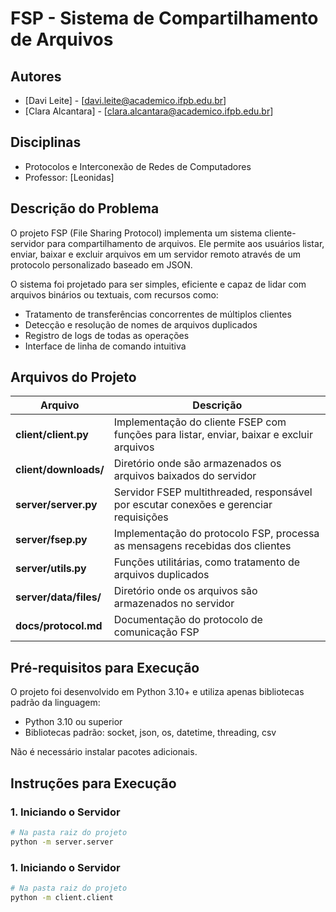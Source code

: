 # FSP - Sistema de Compartilhamento de Arquivos

## Autores
- [Davi Leite] - [davi.leite@academico.ifpb.edu.br]
- [Clara Alcantara] - [clara.alcantara@academico.ifpb.edu.br]

## Disciplinas
- Protocolos e Interconexão de Redes de Computadores
- Professor: [Leonidas]

## Descrição do Problema
O projeto FSP (File Sharing Protocol) implementa um sistema cliente-servidor para compartilhamento de arquivos. Ele permite aos usuários listar, enviar, baixar e excluir arquivos em um servidor remoto através de um protocolo personalizado baseado em JSON.

O sistema foi projetado para ser simples, eficiente e capaz de lidar com arquivos binários ou textuais, com recursos como:
- Tratamento de transferências concorrentes de múltiplos clientes
- Detecção e resolução de nomes de arquivos duplicados
- Registro de logs de todas as operações
- Interface de linha de comando intuitiva

## Arquivos do Projeto

| Arquivo | Descrição |
|---------|-----------|
| **client/client.py** | Implementação do cliente FSEP com funções para listar, enviar, baixar e excluir arquivos |
| **client/downloads/** | Diretório onde são armazenados os arquivos baixados do servidor |
| **server/server.py** | Servidor FSEP multithreaded, responsável por escutar conexões e gerenciar requisições |
| **server/fsep.py** | Implementação do protocolo FSP, processa as mensagens recebidas dos clientes |
| **server/utils.py** | Funções utilitárias, como tratamento de arquivos duplicados |
| **server/data/files/** | Diretório onde os arquivos são armazenados no servidor |
| **docs/protocol.md** | Documentação do protocolo de comunicação FSP |

## Pré-requisitos para Execução

O projeto foi desenvolvido em Python 3.10+ e utiliza apenas bibliotecas padrão da linguagem:

- Python 3.10 ou superior
- Bibliotecas padrão: socket, json, os, datetime, threading, csv

Não é necessário instalar pacotes adicionais.

## Instruções para Execução

### 1. Iniciando o Servidor

```bash
# Na pasta raiz do projeto
python -m server.server
```

### 1. Iniciando o Servidor

```bash
# Na pasta raiz do projeto
python -m client.client
```
